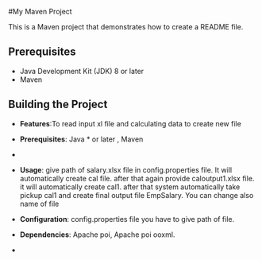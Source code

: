#My Maven Project

This is a Maven project that demonstrates how to create a README file.

## Prerequisites
- Java Development Kit (JDK) 8 or later
- Maven

## Building the Project


- **Features**:To read input xl file and calculating data to create new file
- **Prerequisites**: Java * or later , Maven
- 
- **Usage**: give path of salary.xlsx file in config.properties file. It will automatically create cal file.
             after that again provide caloutput1.xlsx file. it will automatically create cal1. after that system automatically 
             take pickup cal1 and create final output file EmpSalary. You can change also name of file 

- **Configuration**: config.properties file you have to give path of file.
- **Dependencies**: Apache poi, Apache poi ooxml.
-